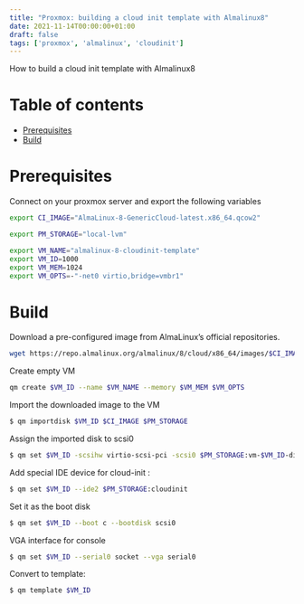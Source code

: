 ```yaml
---
title: "Proxmox: building a cloud init template with Almalinux8"
date: 2021-11-14T00:00:00+01:00
draft: false
tags: ['proxmox', 'almalinux', 'cloudinit']
---
```


How to build a cloud init template with Almalinux8

# Table of contents

* [Prerequisites](#build)
* [Build](#build)

# Prerequisites

Connect on your proxmox server and export the following variables

```bash
export CI_IMAGE="AlmaLinux-8-GenericCloud-latest.x86_64.qcow2"

export PM_STORAGE="local-lvm"

export VM_NAME="almalinux-8-cloudinit-template"
export VM_ID=1000
export VM_MEM=1024
export VM_OPTS=-"-net0 virtio,bridge=vmbr1"
```

# Build

Download a pre-configured image from AlmaLinux’s official repositories.

```bash
wget https://repo.almalinux.org/almalinux/8/cloud/x86_64/images/$CI_IMAGE
```

Create empty VM

```bash
qm create $VM_ID --name $VM_NAME --memory $VM_MEM $VM_OPTS
```

Import the downloaded image to the VM

```bash
$ qm importdisk $VM_ID $CI_IMAGE $PM_STORAGE
```

Assign the imported disk to scsi0

```bash
$ qm set $VM_ID -scsihw virtio-scsi-pci -scsi0 $PM_STORAGE:vm-$VM_ID-disk-0
```

Add special IDE device  for cloud-init :

```bash
$ qm set $VM_ID --ide2 $PM_STORAGE:cloudinit
```

Set it as the boot disk

```bash
$ qm set $VM_ID --boot c --bootdisk scsi0
```

VGA interface for console

```bash
$ qm set $VM_ID --serial0 socket --vga serial0
```

Convert to template:

```bash
$ qm template $VM_ID
```
